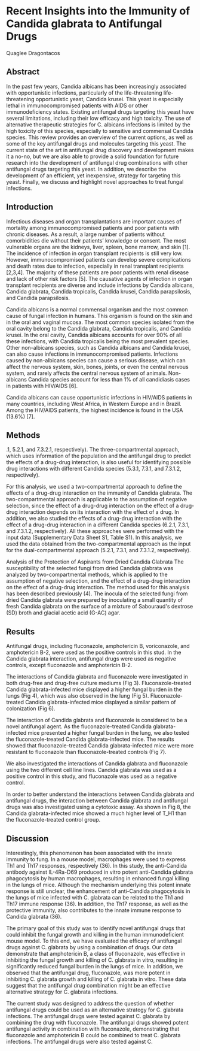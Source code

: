 # Recent Insights into the Immunity of Candida glabrata to Antifungal Drugs
Quaglee Dragontacos


## Abstract
In the past few years, Candida albicans has been increasingly associated with opportunistic infections, particularly of the life-threatening life-threatening opportunistic yeast, Candida krusei. This yeast is especially lethal in immunocompromised patients with AIDS or other immunodeficiency states. Existing antifungal drugs targeting this yeast have several limitations, including their low efficacy and high toxicity. The use of alternative therapeutic strategies for C. albicans infections is limited by the high toxicity of this species, especially to sensitive and commensal Candida species. This review provides an overview of the current options, as well as some of the key antifungal drugs and molecules targeting this yeast. The current state of the art in antifungal drug discovery and development makes it a no-no, but we are also able to provide a solid foundation for future research into the development of antifungal drug combinations with other antifungal drugs targeting this yeast. In addition, we describe the development of an efficient, yet inexpensive, strategy for targeting this yeast. Finally, we discuss and highlight novel approaches to treat fungal infections.


## Introduction
Infectious diseases and organ transplantations are important causes of mortality among immunocompromised patients and poor patients with chronic diseases. As a result, a large number of patients without comorbidities die without their patients’ knowledge or consent. The most vulnerable organs are the kidneys, liver, spleen, bone marrow, and skin [1]. The incidence of infection in organ transplant recipients is still very low. However, immunocompromised patients can develop severe complications and death rates due to infection, especially in renal transplant recipients [2,3,4]. The majority of these patients are poor patients with renal disease and lack of other risk factors [5]. The causative agents of infection in organ transplant recipients are diverse and include infections by Candida albicans, Candida glabrata, Candida tropicalis, Candida krusei, Candida parapsilosis, and Candida parapsilosis.

Candida albicans is a normal commensal organism and the most common cause of fungal infection in humans. This organism is found on the skin and in the oral and vaginal mucosa. The most common species isolated from the oral cavity belong to the Candida glabrata, Candida tropicalis, and Candida krusei. In the oral cavity, Candida albicans accounts for over 90% of all these infections, with Candida tropicalis being the most prevalent species. Other non-albicans species, such as Candida albicans and Candida krusei, can also cause infections in immunocompromised patients. Infections caused by non-albicans species can cause a serious disease, which can affect the nervous system, skin, bones, joints, or even the central nervous system, and rarely affects the central nervous system of animals. Non-albicans Candida species account for less than 1% of all candidiasis cases in patients with HIV/AIDS [6].

Candida albicans can cause opportunistic infections in HIV/AIDS patients in many countries, including West Africa, in Western Europe and in Brazil. Among the HIV/AIDS patients, the highest incidence is found in the USA (13.6%) [7].


## Methods
.1, 5.2.1, and 7.3.2.1, respectively). The three-compartmental approach, which uses information of the population and the antifungal drug to predict the effects of a drug-drug interaction, is also useful for identifying possible drug interactions with different Candida species (5.3.1, 7.3.1, and 7.3.1.2, respectively).

For this analysis, we used a two-compartmental approach to define the effects of a drug-drug interaction on the immunity of Candida glabrata. The two-compartmental approach is applicable to the assumption of negative selection, since the effect of a drug-drug interaction on the effect of a drug-drug interaction depends on its interaction with the effect of a drug. In addition, we also studied the effects of a drug-drug interaction with the effect of a drug-drug interaction in a different Candida species (6.2.1, 7.3.1, and 7.3.1.2, respectively). All these approaches were performed with the input data (Supplementary Data Sheet S1, Table S1). In this analysis, we used the data obtained from the two-compartmental approach as the input for the dual-compartmental approach (5.2.1, 7.3.1, and 7.3.1.2, respectively).

Analysis of the Protection of Aspirants from Dried Candida Glabrata
The susceptibility of the selected fungi from dried Candida glabrata was analyzed by two-compartmental methods, which is applied to the assumption of negative selection, and the effect of a drug-drug interaction on the effect of a drug-drug interaction. The method used for this analysis has been described previously (4). The inocula of the selected fungi from dried Candida glabrata were prepared by inoculating a small quantity of fresh Candida glabrata on the surface of a mixture of Sabouraud's dextrose (SD) broth and glacial acetic acid (G-AC) agar.


## Results
Antifungal drugs, including fluconazole, amphotericin B, voriconazole, and amphotericin B-2, were used as the positive controls in this stud. In the Candida glabrata interaction, antifungal drugs were used as negative controls, except fluconazole and amphotericin B-2.

The interactions of Candida glabrata and fluconazole were investigated in both drug-free and drug-free culture mediums (Fig 3). Fluconazole-treated Candida glabrata-infected mice displayed a higher fungal burden in the lungs (Fig 4), which was also observed in the lung (Fig 5). Fluconazole-treated Candida glabrata-infected mice displayed a similar pattern of colonization (Fig 6).

The interaction of Candida glabrata and fluconazole is considered to be a novel antifungal agent. As the fluconazole-treated Candida glabrata-infected mice presented a higher fungal burden in the lung, we also tested the fluconazole-treated Candida glabrata-infected mice. The results showed that fluconazole-treated Candida glabrata-infected mice were more resistant to fluconazole than fluconazole-treated controls (Fig 7).

We also investigated the interactions of Candida glabrata and fluconazole using the two different cell line lines. Candida glabrata was used as a positive control in this study, and fluconazole was used as a negative control.

In order to better understand the interactions between Candida glabrata and antifungal drugs, the interaction between Candida glabrata and antifungal drugs was also investigated using a cytotoxic assay. As shown in Fig 8, the Candida glabrata-infected mice showed a much higher level of T_H1 than the fluconazole-treated control group.


## Discussion
Interestingly, this phenomenon has been associated with the innate immunity to fung. In a mouse model, macrophages were used to express Th1 and Th17 responses, respectively (36). In this study, the anti-Candida antibody against IL-4Ra-D69 produced in vitro potent anti-Candida glabrata phagocytosis by human macrophages, resulting in enhanced fungal killing in the lungs of mice. Although the mechanism underlying this potent innate response is still unclear, the enhancement of anti-Candida phagocytosis in the lungs of mice infected with C. glabrata can be related to the Th1 and Th17 immune response (36). In addition, the Th17 response, as well as the protective immunity, also contributes to the innate immune response to Candida glabrata (36).

The primary goal of this study was to identify novel antifungal drugs that could inhibit the fungal growth and killing in the human immunodeficient mouse model. To this end, we have evaluated the efficacy of antifungal drugs against C. glabrata by using a combination of drugs. Our data demonstrate that amphotericin B, a class of fluconazole, was effective in inhibiting the fungal growth and killing of C. glabrata in vitro, resulting in significantly reduced fungal burden in the lungs of mice. In addition, we observed that the antifungal drug, fluconazole, was more potent in inhibiting C. glabrata growth and killing of C. glabrata in vitro. These data suggest that the antifungal drug combination might be an effective alternative strategy for C. glabrata infections.

The current study was designed to address the question of whether antifungal drugs could be used as an alternative strategy for C. glabrata infections. The antifungal drugs were tested against C. glabrata by combining the drug with fluconazole. The antifungal drugs showed potent antifungal activity in combination with fluconazole, demonstrating that fluconazole and amphotericin B could be combined to treat C. glabrata infections. The antifungal drugs were also tested against C.
